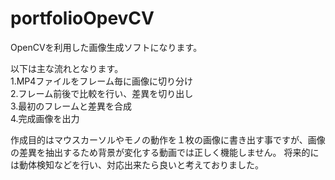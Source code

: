 # portfolioOpevCV
OpenCVを利用した画像生成ソフトになります。

以下は主な流れとなります。  
  1.MP4ファイルをフレーム毎に画像に切り分け  
  2.フレーム前後で比較を行い、差異を切り出し  
  3.最初のフレームと差異を合成  
  4.完成画像を出力  

作成目的はマウスカーソルやモノの動作を１枚の画像に書き出す事ですが、画像の差異を抽出するため背景が変化する動画では正しく機能しません。
将来的には動体検知などを行い、対応出来たら良いと考えておりました。

